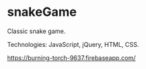 # snakeGame
Classic snake game.

Technologies: JavaScript, jQuery, HTML, CSS.

https://burning-torch-9637.firebaseapp.com/
